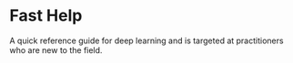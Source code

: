 # Fast Help

A quick reference guide for deep learning and is targeted at practitioners who are new to the field.
